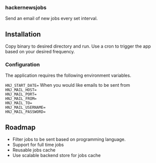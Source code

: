 ### hackernewsjobs
Send an email of new jobs every set interval.

## Installation
Copy binary to desired directory and run. Use a cron to trigger the app based on your desired frequency.

### Configuration
The application requires the following environment variables.

`HNJ_START_DATE=` When you would like emails to be sent from  
`HNJ_MAIL_HOST=`   
`HNJ_MAIL_PORT=`   
`HNJ_MAIL_FROM=`   
`HNJ_MAIL_TO=`   
`HNJ_MAIL_USERNAME=`   
`HNJ_MAIL_PASSWORD=`   

## Roadmap
- Filter jobs to be sent based on programming language.
- Support for full time jobs
- Reusable jobs cache
- Use scalable backend store for jobs cache
